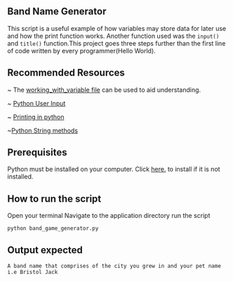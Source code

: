 ## Band Name Generator

This script is a useful example of how variables may store data for later use and how the print function works.
Another function used was the `input()` and `title()` function.This project goes three steps further than the first line of code written by every programmer(Hello World).

## Recommended Resources

~ The [working_with_variable file](https://github.com/ima-eky/100-days-of-code-course/tree/main/day-1) can be used to aid understanding.

~ [Python User Input](https://www.w3schools.com/python/python_user_input.asp)

~ [Printing in python](https://www.w3schools.com/python/default.asp)

~[Python String methods](https://www.w3schools.com/python/ref_string_title.asp)

## Prerequisites

Python must be installed on your computer. Click [here.](https://www.python.org/downloads/) to install if it is not installed.

## How to run the script
Open your terminal
Navigate to the application directory
run the script

`python band_game_generator.py `

## Output expected

`A band name that comprises of the city you grew in and your pet name i.e Bristol Jack`
